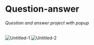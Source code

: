 # Question-answer

###### Question and answer project with popup
![Untitled-1](https://user-images.githubusercontent.com/91335275/184122150-5f4ef9f4-c108-4925-9f73-c52ab0fe0b4f.png)
![Untitled-2](https://user-images.githubusercontent.com/91335275/184122154-4912b30f-4e9d-4dfc-a0b4-5ea6896aaadb.png)


